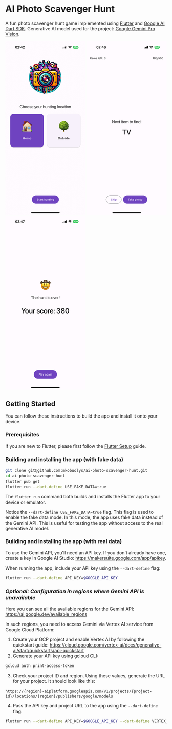 # AI Photo Scavenger Hunt

A fun photo scavenger hunt game implemented using [Flutter](https://flutter.dev) and [Google AI Dart SDK](https://pub.dev/packages/google_generative_ai). Generative AI model used for the project: [Google Gemini Pro Vision](https://cloud.google.com/vertex-ai/docs/generative-ai/multimodal/overview).

<p float="left">
    <img src="./images/screenshot_1.png" alt="Scavenger hunt location selection" width="250">
	<img src="./images/screenshot_2.png" alt="Scavenger hunt view" width="250">
	<img src="./images/screenshot_3.png" alt="Results view" width="250">
</p>

## Getting Started

You can follow these instructions to build the app and install it onto your device.

### Prerequisites

If you are new to Flutter, please first follow the [Flutter Setup](https://flutter.dev/setup/) guide.

### Building and installing the app (with fake data)

```bash
git clone git@github.com:mkobuolys/ai-photo-scavenger-hunt.git
cd ai-photo-scavenger-hunt
flutter pub get
flutter run --dart-define USE_FAKE_DATA=true
```

The `flutter run` command both builds and installs the Flutter app to your device or emulator.

Notice the `--dart-define USE_FAKE_DATA=true` flag. This flag is used to enable the fake data mode. In this mode, the app uses fake data instead of the Gemini API. This is useful for testing the app without access to the real generative AI model.

### Building and installing the app (with real data)

To use the Gemini API, you'll need an API key. If you don't already have one, create a key in Google AI Studio: https://makersuite.google.com/app/apikey.

When running the app, include your API key using the `--dart-define` flag:

```bash
flutter run --dart-define API_KEY=$GOOGLE_API_KEY
```

### _Optional: Configuration in regions where Gemini API is unavailable_

Here you can see all the available regions for the Gemini API: https://ai.google.dev/available_regions

In such regions, you need to access Gemini via Vertex AI service from Google Cloud Platform:

1. Create your GCP project and enable Vertex AI by following the quickstart guide: https://cloud.google.com/vertex-ai/docs/generative-ai/start/quickstarts/api-quickstart
2. Generate your API key using gcloud CLI:

```bash
gcloud auth print-access-token
```

3. Check your project ID and region. Using these values, generate the URL for your project. It should look like this:

```
https://{region}-aiplatform.googleapis.com/v1/projects/{project-id}/locations/{region}/publishers/google/models
```

4. Pass the API key and project URL to the app using the `--dart-define` flag:

```bash
flutter run --dart-define API_KEY=$GOOGLE_API_KEY --dart-define VERTEX_AI_PROJECT_URL=$VERTEX_AI_PROJECT_URL
```
